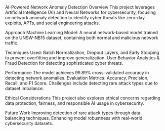 AI-Powered Network Anomaly Detection
Overview
This project leverages Artificial Intelligence (AI) and Neural Networks for cybersecurity, focusing on network anomaly detection to identify cyber threats like zero-day exploits, APTs, and social engineering attacks.

Approach
Machine Learning Model: A neural network-based model trained on the UNSW-NB15 dataset, containing both normal and malicious network traffic.

Techniques Used:
Batch Normalization, Dropout Layers, and Early Stopping to prevent overfitting and improve generalization.
User Behavior Analytics & Fraud Detection for detecting sophisticated cyber threats.

Performance
The model achieves 99.89% cross-validated accuracy in detecting network anomalies.
Evaluation Metrics: Accuracy, Precision, Recall, and F1 Score.
Challenges include detecting rare attack types due to dataset imbalance.

Ethical Considerations
This project also explores ethical concerns regarding data protection, fairness, and responsible AI usage in cybersecurity.

Future Work
Improving detection of rare attack types through data balancing techniques.
Enhancing model robustness with real-world cybersecurity datasets.
